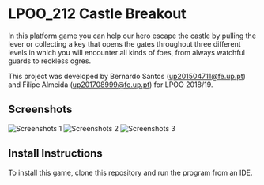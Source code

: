 # LPOO_212 Castle Breakout

In this platform game you can help our hero escape the castle by pulling the lever or collecting a key that opens the gates throughout three different levels in which you will encounter all kinds of foes, from always watchful guards to reckless ogres.

This project was developed by Bernardo Santos (up201504711@fe.up.pt) and Filipe Almeida (up201708999@fe.up.pt) for LPOO 2018/19.

## Screenshots

![Screenshots 1](https://github.com/FEUP-LPOO/projecto-lpoo-2019-lpoo_212/blob/master/docs/Screenshots/screenshot1.png)
![Screenshots 2](https://github.com/FEUP-LPOO/projecto-lpoo-2019-lpoo_212/blob/master/docs/Screenshots/screenshot2.png)
![Screenshots 3](https://github.com/FEUP-LPOO/projecto-lpoo-2019-lpoo_212/blob/master/docs/Screenshots/screenshot3.png)

## Install Instructions

To install this game, clone this repository and run the program from an IDE.